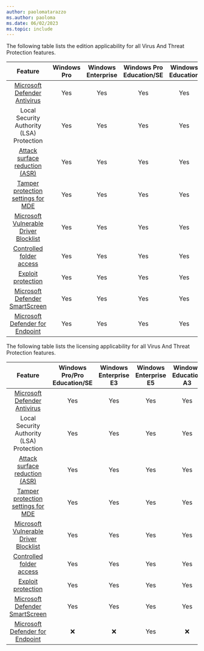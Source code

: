 ```yaml
---
author: paolomatarazzo
ms.author: paoloma
ms.date: 06/02/2023
ms.topic: include
---
```


The following table lists the edition applicability for all Virus And Threat Protection features.

|Feature|Windows Pro|Windows Enterprise|Windows Pro Education/SE|Windows Education|
|:-:|:-:|:-:|:-:|:-:|
|[Microsoft Defender Antivirus](/microsoft-365/security/defender-endpoint/microsoft-defender-antivirus-windows)|Yes|Yes|Yes|Yes|
|Local Security Authority (LSA) Protection|Yes|Yes|Yes|Yes|
|[Attack surface reduction (ASR)](/microsoft-365/security/defender-endpoint/overview-attack-surface-reduction)|Yes|Yes|Yes|Yes|
|[Tamper protection settings for MDE](/microsoft-365/security/defender-endpoint/prevent-changes-to-security-settings-with-tamper-protection)|Yes|Yes|Yes|Yes|
|[Microsoft Vulnerable Driver Blocklist](/windows/security/threat-protection/windows-defender-application-control/microsoft-recommended-driver-block-rules#microsoft-vulnerable-driver-blocklist)|Yes|Yes|Yes|Yes|
|[Controlled folder access](/microsoft-365/security/defender-endpoint/controlled-folders)|Yes|Yes|Yes|Yes|
|[Exploit protection](/microsoft-365/security/defender-endpoint/exploit-protection)|Yes|Yes|Yes|Yes|
|[Microsoft Defender SmartScreen](/windows/security/threat-protection/microsoft-defender-smartscreen/microsoft-defender-smartscreen-overview)|Yes|Yes|Yes|Yes|
|[Microsoft Defender for Endpoint](/microsoft-365/security/defender-endpoint)|Yes|Yes|Yes|Yes|

The following table lists the licensing applicability for all Virus And Threat Protection features.

|Feature|Windows Pro/Pro Education/SE|Windows Enterprise E3|Windows Enterprise E5|Windows Education A3|Windows Education A5|
|:-:|:-:|:-:|:-:|:-:|:-:|
|[Microsoft Defender Antivirus](/microsoft-365/security/defender-endpoint/microsoft-defender-antivirus-windows)|Yes|Yes|Yes|Yes|Yes|
|Local Security Authority (LSA) Protection|Yes|Yes|Yes|Yes|Yes|
|[Attack surface reduction (ASR)](/microsoft-365/security/defender-endpoint/overview-attack-surface-reduction)|Yes|Yes|Yes|Yes|Yes|
|[Tamper protection settings for MDE](/microsoft-365/security/defender-endpoint/prevent-changes-to-security-settings-with-tamper-protection)|Yes|Yes|Yes|Yes|Yes|
|[Microsoft Vulnerable Driver Blocklist](/windows/security/threat-protection/windows-defender-application-control/microsoft-recommended-driver-block-rules#microsoft-vulnerable-driver-blocklist)|Yes|Yes|Yes|Yes|Yes|
|[Controlled folder access](/microsoft-365/security/defender-endpoint/controlled-folders)|Yes|Yes|Yes|Yes|Yes|
|[Exploit protection](/microsoft-365/security/defender-endpoint/exploit-protection)|Yes|Yes|Yes|Yes|Yes|
|[Microsoft Defender SmartScreen](/windows/security/threat-protection/microsoft-defender-smartscreen/microsoft-defender-smartscreen-overview)|Yes|Yes|Yes|Yes|Yes|
|[Microsoft Defender for Endpoint](/microsoft-365/security/defender-endpoint)|❌|❌|Yes|❌|Yes|
